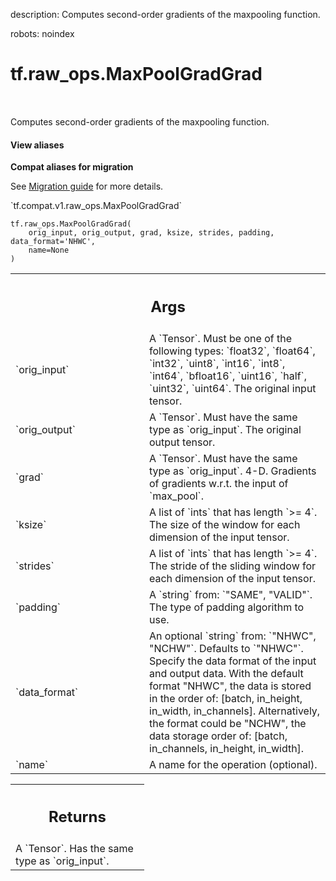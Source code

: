 description: Computes second-order gradients of the maxpooling function.

robots: noindex

# tf.raw_ops.MaxPoolGradGrad

<!-- Insert buttons and diff -->

<table class="tfo-notebook-buttons tfo-api nocontent" align="left">

</table>



Computes second-order gradients of the maxpooling function.

<section class="expandable">
  <h4 class="showalways">View aliases</h4>
  <p>
<b>Compat aliases for migration</b>
<p>See
<a href="https://www.tensorflow.org/guide/migrate">Migration guide</a> for
more details.</p>
<p>`tf.compat.v1.raw_ops.MaxPoolGradGrad`</p>
</p>
</section>

<pre class="devsite-click-to-copy prettyprint lang-py tfo-signature-link">
<code>tf.raw_ops.MaxPoolGradGrad(
    orig_input, orig_output, grad, ksize, strides, padding, data_format='NHWC',
    name=None
)
</code></pre>



<!-- Placeholder for "Used in" -->


<!-- Tabular view -->
 <table class="responsive fixed orange">
<colgroup><col width="214px"><col></colgroup>
<tr><th colspan="2"><h2 class="add-link">Args</h2></th></tr>

<tr>
<td>
`orig_input`
</td>
<td>
A `Tensor`. Must be one of the following types: `float32`, `float64`, `int32`, `uint8`, `int16`, `int8`, `int64`, `bfloat16`, `uint16`, `half`, `uint32`, `uint64`.
The original input tensor.
</td>
</tr><tr>
<td>
`orig_output`
</td>
<td>
A `Tensor`. Must have the same type as `orig_input`.
The original output tensor.
</td>
</tr><tr>
<td>
`grad`
</td>
<td>
A `Tensor`. Must have the same type as `orig_input`.
4-D.  Gradients of gradients w.r.t. the input of `max_pool`.
</td>
</tr><tr>
<td>
`ksize`
</td>
<td>
A list of `ints` that has length `>= 4`.
The size of the window for each dimension of the input tensor.
</td>
</tr><tr>
<td>
`strides`
</td>
<td>
A list of `ints` that has length `>= 4`.
The stride of the sliding window for each dimension of the
input tensor.
</td>
</tr><tr>
<td>
`padding`
</td>
<td>
A `string` from: `"SAME", "VALID"`.
The type of padding algorithm to use.
</td>
</tr><tr>
<td>
`data_format`
</td>
<td>
An optional `string` from: `"NHWC", "NCHW"`. Defaults to `"NHWC"`.
Specify the data format of the input and output data. With the
default format "NHWC", the data is stored in the order of:
[batch, in_height, in_width, in_channels].
Alternatively, the format could be "NCHW", the data storage order of:
[batch, in_channels, in_height, in_width].
</td>
</tr><tr>
<td>
`name`
</td>
<td>
A name for the operation (optional).
</td>
</tr>
</table>



<!-- Tabular view -->
 <table class="responsive fixed orange">
<colgroup><col width="214px"><col></colgroup>
<tr><th colspan="2"><h2 class="add-link">Returns</h2></th></tr>
<tr class="alt">
<td colspan="2">
A `Tensor`. Has the same type as `orig_input`.
</td>
</tr>

</table>

